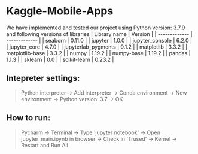 # Kaggle-Mobile-Apps
We have implemented and tested our project using 
Python version: 3.7.9 and following versions of libraries
| Library name  | Version |
| ------------- | ------------- |
| seaborn | 0.11.0  |
| jupyter  | 1.0.0  |
| jupyter_console  | 6.2.0  |
| jupyter_core  | 4.7.0 |
| jupyterlab_pygments  | 0.1.2  |
| matplotlib | 3.3.2  |
| matplotlib-base  | 3.3.2 |
| numpy  | 1.19.2 |
| numpy-base  | 1.19.2 |
| pandas  | 1.1.3 |
| sklearn  | 0.0 |
| scikit-learn  | 0.23.2 |


## Intepreter settings:

   >Python interpreter -> Add interpreter -> Conda environment -> New environment -> Python version: 3.7 -> OK

## How to run:

   >Pycharm -> Terminal -> Type 'jupyter notebook' -> Open jupyter_main.ipynb in browser -> Check in 'Trused' -> Kernel -> Restart and Run All

